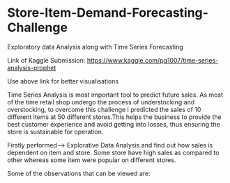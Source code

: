 # Store-Item-Demand-Forecasting-Challenge
Exploratory data Analysis along with Time Series Forecasting

Link of Kaggle Submission: https://www.kaggle.com/pg1007/time-series-analysis-prophet

Use above link for better visualisations

Time Series Analysis is most important tool to predict future sales. As most of the time retail shop undergo the process of understocking and overstocking, to overcome this challenge i predicted the sales of 10 different items at 50 different stores.This helps the business to provide the best customer experience and avoid getting into losses, thus ensuring the store is sustainable for operation.

Firstly performed--> Explorative Data Analysis and find out how sales is dependent on item and  store.
Some store have high sales as compared to other whereas some item were popular on different stores.

Some of the observations that can be viewed are:
